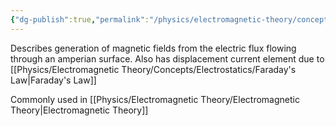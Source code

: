 ```yaml
---
{"dg-publish":true,"permalink":"/physics/electromagnetic-theory/concepts/electrostatics/ampere-maxwell-law/"}
---
```


Describes generation of magnetic fields from the electric flux flowing through an amperian surface. Also has displacement current element due to [[Physics/Electromagnetic Theory/Concepts/Electrostatics/Faraday's Law\|Faraday's Law]]

Commonly used in [[Physics/Electromagnetic Theory/Electromagnetic Theory\|Electromagnetic Theory]]
